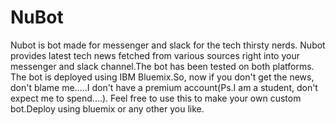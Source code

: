 # NuBot
Nubot is bot made for messenger and slack for the tech thirsty nerds.
Nubot provides latest tech news fetched from various sources right into your messenger and slack channel.The bot has been tested on both platforms.
The bot is deployed using IBM Bluemix.So, now if you don't get the news, don't blame me.....I don't have a premium account(Ps.I am a student, don't expect me to spend....).
Feel free to use this to make your own custom bot.Deploy using bluemix or any other you like.
